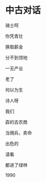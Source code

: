    

# 中古对话

骑士呵

你凭青壮

换取薪金

分不到领地

一无产业

老了

何以为生

  

诗人呀

我们

孬的去农商

当佣兵，卖命

出色的

请看

都进了绿林

1990